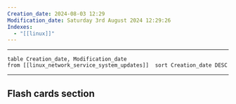 ```yaml
---
Creation_date: 2024-08-03 12:29
Modification_date: Saturday 3rd August 2024 12:29:26
Indexes:
  - "[[linux]]"
---
```


----



```dataview
table Creation_date, Modification_date
from [[linux_network_service_system_updates]]  sort Creation_date DESC
```























---
## Flash cards section
